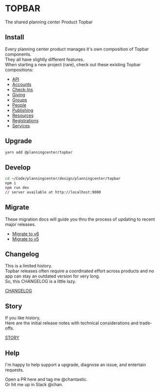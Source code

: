 # TOPBAR

The shared planning center Product Topbar

## Install

Every planning center product manages it's own composition of Topbar components.  
They all have slightly different features.  
When starting a new project (rare), check out these existing Topbar compositions:

- [API](https://github.com/ministrycentered/api/blob/master/app/javascript/components/api_topbar.jsx)
- [Accounts](https://github.com/ministrycentered/accounts/blob/master/app/javascript/components/accounts_topbar.jsx)
- [Check-Ins](https://github.com/ministrycentered/check-ins/blob/master/app/javascript/components/checkins_topbar.js)
- [Giving](https://github.com/ministrycentered/giving/blob/master/app/javascript/application/components/giving_topbar.jsx)
- [Groups](https://github.com/ministrycentered/groups/blob/master/app/javascript/application/components/groups_topbar.js)
- [People](https://github.com/ministrycentered/people/blob/master/app/javascript/components/people_topbar.jsx)
- [Publishing](https://github.com/ministrycentered/publishing/blob/master/app/javascript/src/PublishingTopbar.jsx)
- [Resources](https://github.com/ministrycentered/resources/blob/master/app/javascript/components/ResourcesTopbar.jsx)
- [Registrations](https://github.com/ministrycentered/registrations/blob/master/app/javascript/components/registrations_topbar.jsx)
- [Services](https://github.com/ministrycentered/services/blob/master/app/javascript/components/ServicesTopbar.js)

## Upgrade

```bash
yarn add @planningcenter/topbar
```

## Develop

```bash
cd ~/Code/planningcenter/design/planningcenter/topbar
npm i
npm run dev
// server available at http://localhost:9000
```

## Migrate

These migration docs will guide you thru the process of updating to recent major releases.

- [Migrate to v6](./migration/v6.md)
- [Migrate to v5](./migration/v5.md)

## Changelog

This is a limited history.  
Topbar releases often require a coordinated effort across products and no app can stay an outdated version for very long.  
So, this CHANGELOG is a little lazy.

[CHANGELOG](./CHANGELOG.md)

## Story

If you like history,  
Here are the initial release notes with technical considerations and trade-offs.

[STORY](./docs/STORY.md)

## Help

I'm happy to help support a upgrade, diagnose an issue, and entertain requests.

Open a PR here and tag me @chantastic.  
Or hit me up in Slack @chan.

